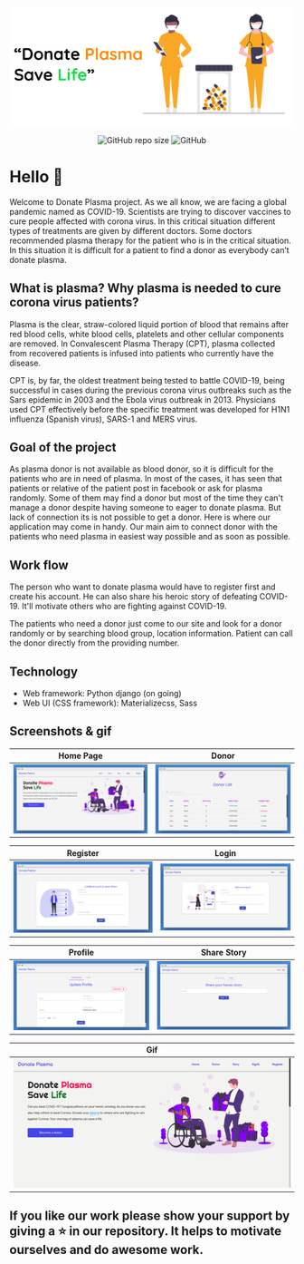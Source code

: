 <div align="center">

![Banner](assets/img/banner.png)

![GitHub repo size](https://img.shields.io/github/repo-size/teamtigers/donateplasma?label=Repo%20size&logo=github)
![GitHub](https://img.shields.io/github/license/teamtigers/donateplasma?color=red&label=Licese&logo=github)

</div>

# Hello :wave:

Welcome to Donate Plasma project. As we all know, we are facing a global pandemic named as COVID-19. Scientists are trying to discover vaccines to cure people affected with corona virus. In this critical situation different types of treatments are given by different doctors. Some doctors recommended plasma therapy for the patient who is in the critical situation. In this situation it is difficult for a patient to find a donor as everybody can’t donate plasma.

## What is plasma? Why plasma is needed to cure corona virus patients?

Plasma is the clear, straw-colored liquid portion of blood that remains after red blood cells, white blood cells, platelets and other cellular components are removed. In Convalescent Plasma Therapy (CPT), plasma collected from recovered patients is infused into patients who currently have the disease.

CPT is, by far, the oldest treatment being tested to battle COVID-19, being successful in cases during the previous corona virus outbreaks such as the Sars epidemic in 2003 and the Ebola virus outbreak in 2013. Physicians used CPT effectively before the specific treatment was developed for H1N1 influenza (Spanish virus), SARS-1 and MERS virus.

## Goal of the project

As plasma donor is not available as blood donor, so it is difficult for the patients who are in need of plasma. In most of the cases, it has seen that patients or relative of the patient post in facebook or ask for plasma randomly. Some of them may find a donor but most of the time they can't manage a donor despite having someone to eager to donate plasma. But lack of connection its is not possible to get a donor. Here is where our application may come in handy. Our main aim to connect donor with the patients who need plasma in easiest way possible and as soon as possible.

## Work flow

The person who want to donate plasma would have to register first and create his account. He can also share his heroic story of defeating COVID-19. It'll motivate others who are fighting against COVID-19.

The patients who need a donor just come to our site and look for a donor randomly or by searching blood group, location information. Patient can call the donor directly from the providing number.

## Technology

- Web framework: Python django (on going)
- Web UI (CSS framework): Materializecss, Sass

## Screenshots & gif

|            Home Page            |            Donor             |
| :-----------------------------: | :--------------------------: |
| ![Homepage](assets/img/ss1.png) | ![Donor](assets/img/ss2.png) |


|            Register             |            Login             |
| :-----------------------------: | :--------------------------: |
| ![Register](assets/img/ss3.png) | ![Login](assets/img/ss4.png) |


|           Profile            |           Share Story           |
| :--------------------------: | :-----------------------------: |
| ![Donor](assets/img/ss5.png) | ![Register](assets/img/ss6.png) |

|                 Gif                 |
| :---------------------------------: |
| ![Gif](assets/img/donateplasma.gif) |

## If you like our work please show your support by giving a :star: in our repository. It helps to motivate ourselves and do awesome work.

